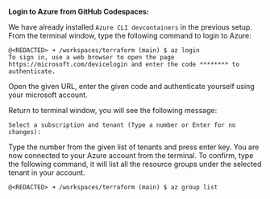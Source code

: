 **Login to Azure from GitHub Codespaces:**

We have already installed `Azure CLI devcontainers` in the previous setup.
From the terminal window, type the following command to login to Azure:
```
@<REDACTED> ➜ /workspaces/terraform (main) $ az login
To sign in, use a web browser to open the page https://microsoft.com/devicelogin and enter the code ******** to authenticate.
```

Open the given URL, enter the given code and authenticate yourself using your microsoft account.

Return to terminal window, you will see the following message:

```
Select a subscription and tenant (Type a number or Enter for no changes):
```

Type the number from the given list of tenants and press enter key.  You are now connected to your Azure account from the terminal. 
To confirm, type the following command, it will list all the resource groups under the selected tenant in your account.

```
@<REDACTED> ➜ /workspaces/terraform (main) $ az group list
```

